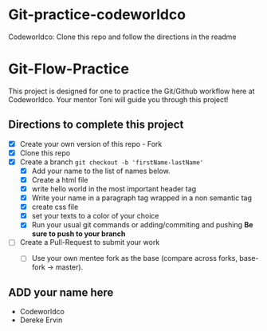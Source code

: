 # Git-practice-codeworldco
Codeworldco: Clone this repo and follow the directions in the readme
# Git-Flow-Practice

This project is designed for one to practice the Git/Github workflow here at Codeworldco. Your mentor Toni will guide you through this project!

## Directions to complete this project

- [x] Create your own version of this repo - Fork
- [x] Clone this repo
- [x] Create a branch `git checkout -b 'firstName-lastName'`
  - [x] Add your name to the list of names below.
  - [x] Create a html file 
  - [x] write hello world in the most important header tag 
  - [x] Write your name in a paragraph tag wrapped in a non semantic tag
  - [x] create css file
  - [x] set your texts to a color of your choice 
  - [x] Run your usual git commands or adding/commiting and pushing **Be sure to push to your branch**
- [ ] Create a Pull-Request to submit your work
  - [ ] Use your own mentee fork as the base (compare across forks, base-fork -> master).


## ADD your name here

- Codeworldco
- Dereke Ervin